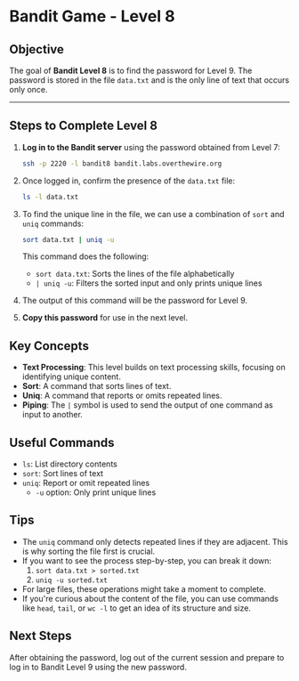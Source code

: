 # Bandit Game - Level 8

## Objective
The goal of **Bandit Level 8** is to find the password for Level 9. The password is stored in the file `data.txt` and is the only line of text that occurs only once.

---

## Steps to Complete Level 8

1. **Log in to the Bandit server** using the password obtained from Level 7:
   ```bash
   ssh -p 2220 -l bandit8 bandit.labs.overthewire.org
   ```

2. Once logged in, confirm the presence of the `data.txt` file:
   ```bash
   ls -l data.txt
   ```

3. To find the unique line in the file, we can use a combination of `sort` and `uniq` commands:
   ```bash
   sort data.txt | uniq -u
   ```
   This command does the following:
   - `sort data.txt`: Sorts the lines of the file alphabetically
   - `| uniq -u`: Filters the sorted input and only prints unique lines

4. The output of this command will be the password for Level 9.

5. **Copy this password** for use in the next level.

## Key Concepts

- **Text Processing**: This level builds on text processing skills, focusing on identifying unique content.
- **Sort**: A command that sorts lines of text.
- **Uniq**: A command that reports or omits repeated lines.
- **Piping**: The `|` symbol is used to send the output of one command as input to another.

## Useful Commands

- `ls`: List directory contents
- `sort`: Sort lines of text
- `uniq`: Report or omit repeated lines
  - `-u` option: Only print unique lines

## Tips

- The `uniq` command only detects repeated lines if they are adjacent. This is why sorting the file first is crucial.
- If you want to see the process step-by-step, you can break it down:
  1. `sort data.txt > sorted.txt`
  2. `uniq -u sorted.txt`
- For large files, these operations might take a moment to complete.
- If you're curious about the content of the file, you can use commands like `head`, `tail`, or `wc -l` to get an idea of its structure and size.

## Next Steps

After obtaining the password, log out of the current session and prepare to log in to Bandit Level 9 using the new password.

